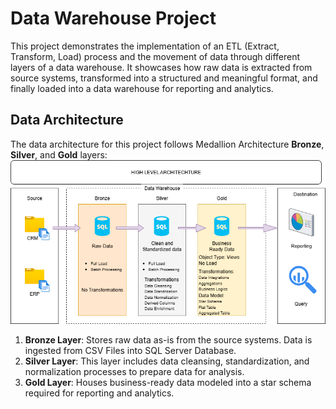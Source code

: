 # Data Warehouse Project
This project demonstrates the implementation of an ETL (Extract, Transform, Load) process and the movement of data through different layers of a data warehouse. It showcases how raw data is extracted from source systems, transformed into a structured and meaningful format, and finally loaded into a data warehouse for reporting and analytics.

## Data Architecture

The data architecture for this project follows Medallion Architecture **Bronze**, **Silver**, and **Gold** layers:
![Data Architecture](docs/DataWarehouse.png)
1. **Bronze Layer**: Stores raw data as-is from the source systems. Data is ingested from CSV Files into SQL Server Database.
2. **Silver Layer**: This layer includes data cleansing, standardization, and normalization processes to prepare data for analysis.
3. **Gold Layer**: Houses business-ready data modeled into a star schema required for reporting and analytics.
